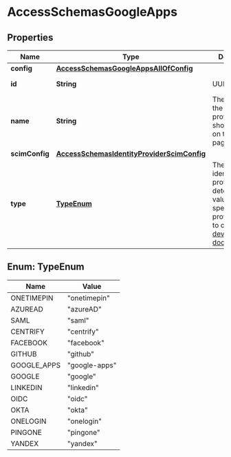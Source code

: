 

# AccessSchemasGoogleApps


## Properties

| Name | Type | Description | Notes |
|------------ | ------------- | ------------- | -------------|
|**config** | [**AccessSchemasGoogleAppsAllOfConfig**](AccessSchemasGoogleAppsAllOfConfig.md) |  |  |
|**id** | **String** | UUID |  [optional] [readonly] |
|**name** | **String** | The name of the identity provider, shown to users on the login page. |  |
|**scimConfig** | [**AccessSchemasIdentityProviderScimConfig**](AccessSchemasIdentityProviderScimConfig.md) |  |  [optional] |
|**type** | [**TypeEnum**](#TypeEnum) | The type of identity provider. To determine the value for a specific provider, refer to our [developer documentation](https://developers.cloudflare.com/cloudflare-one/identity/idp-integration/). |  |



## Enum: TypeEnum

| Name | Value |
|---- | -----|
| ONETIMEPIN | &quot;onetimepin&quot; |
| AZUREAD | &quot;azureAD&quot; |
| SAML | &quot;saml&quot; |
| CENTRIFY | &quot;centrify&quot; |
| FACEBOOK | &quot;facebook&quot; |
| GITHUB | &quot;github&quot; |
| GOOGLE_APPS | &quot;google-apps&quot; |
| GOOGLE | &quot;google&quot; |
| LINKEDIN | &quot;linkedin&quot; |
| OIDC | &quot;oidc&quot; |
| OKTA | &quot;okta&quot; |
| ONELOGIN | &quot;onelogin&quot; |
| PINGONE | &quot;pingone&quot; |
| YANDEX | &quot;yandex&quot; |



